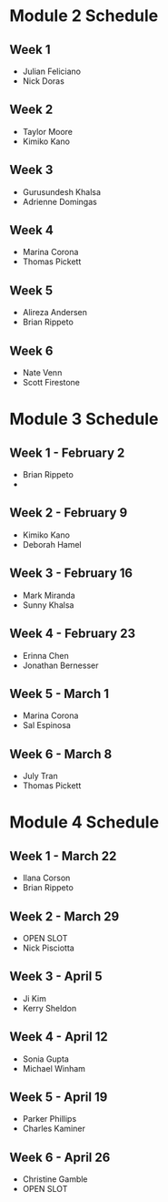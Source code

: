 # Module 2 Schedule

## Week 1

* Julian Feliciano
* Nick Doras

## Week 2

* Taylor Moore
* Kimiko Kano

## Week 3

* Gurusundesh Khalsa
* Adrienne Domingas

## Week 4

* Marina Corona
* Thomas Pickett

## Week 5

* Alireza Andersen
* Brian Rippeto

## Week 6

* Nate Venn
* Scott Firestone

# Module 3 Schedule

## Week 1 - February 2

* Brian Rippeto
*

## Week 2 - February 9

* Kimiko Kano 
* Deborah Hamel

## Week 3 - February 16

* Mark Miranda
* Sunny Khalsa

## Week 4 - February 23 

* Erinna Chen
* Jonathan Bernesser

## Week 5 - March 1 

* Marina Corona
* Sal Espinosa

## Week 6 - March 8 

* July Tran
* Thomas Pickett

# Module 4 Schedule

## Week 1 - March 22

* Ilana Corson
* Brian Rippeto

## Week 2 - March 29

* OPEN SLOT
* Nick Pisciotta

## Week 3 - April 5

* Ji Kim
* Kerry Sheldon

## Week 4 - April 12

* Sonia Gupta
* Michael Winham

## Week 5 - April 19

* Parker Phillips
* Charles Kaminer

## Week 6 - April 26

* Christine Gamble
* OPEN SLOT
